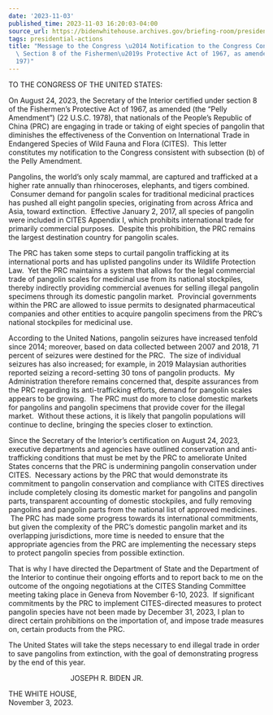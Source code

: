```yaml
---
date: '2023-11-03'
published_time: 2023-11-03 16:20:03-04:00
source_url: https://bidenwhitehouse.archives.gov/briefing-room/presidential-actions/2023/11/03/message-to-the-congress-notification-to-the-congress-consistent-with-section-8-of-the-fishermens-protective-act-of-1967-as-amended-22-u-s-c-197/
tags: presidential-actions
title: "Message to the Congress \u2014 Notification to the Congress Consistent With\
  \ Section 8 of the Fishermen\u2019s Protective Act of 1967, as amended (22 U.S.C.\_\
  197)"
---
```

 
TO THE CONGRESS OF THE UNITED STATES:

On August 24, 2023, the Secretary of the Interior certified under
section 8 of the Fishermen’s Protective Act of 1967, as amended (the
“Pelly Amendment”) (22 U.S.C. 1978), that nationals of the People’s
Republic of China (PRC) are engaging in trade or taking of eight species
of pangolin that diminishes the effectiveness of the Convention on
International Trade in Endangered Species of Wild Fauna and Flora
(CITES).  This letter constitutes my notification to the Congress
consistent with subsection (b) of the Pelly Amendment.

Pangolins, the world’s only scaly mammal, are captured and trafficked at
a higher rate annually than rhinoceroses, elephants, and tigers
combined.  Consumer demand for pangolin scales for traditional medicinal
practices has pushed all eight pangolin species, originating from across
Africa and Asia, toward extinction.  Effective January 2, 2017, all
species of pangolin were included in CITES Appendix I, which prohibits
international trade for primarily commercial purposes.  Despite this
prohibition, the PRC remains the largest destination country for
pangolin scales.

The PRC has taken some steps to curtail pangolin trafficking at its
international ports and has uplisted pangolins under its Wildlife
Protection Law.  Yet the PRC maintains a system that allows for the
legal commercial trade of pangolin scales for medicinal use from its
national stockpiles, thereby indirectly providing commercial avenues for
selling illegal pangolin specimens through its domestic pangolin market.
 Provincial governments within the PRC are allowed to issue permits to
designated pharmaceutical companies and other entities to acquire
pangolin specimens from the PRC’s national stockpiles for medicinal use.

According to the United Nations, pangolin seizures have increased
tenfold since 2014; moreover, based on data collected between 2007 and
2018, 71 percent of seizures were destined for the PRC.  The size of
individual seizures has also increased; for example, in 2019 Malaysian
authorities reported seizing a record-setting 30 tons of pangolin
products.  My Administration therefore remains concerned that, despite
assurances from the PRC regarding its anti-trafficking efforts, demand
for pangolin scales appears to be growing.  The PRC must do more to
close domestic markets for pangolins and pangolin specimens that provide
cover for the illegal market.  Without these actions, it is likely that
pangolin populations will continue to decline, bringing the species
closer to extinction.

Since the Secretary of the Interior’s certification on August 24, 2023,
executive departments and agencies have outlined conservation and
anti-trafficking conditions that must be met by the PRC to ameliorate
United States concerns that the PRC is undermining pangolin conservation
under CITES.  Necessary actions by the PRC that would demonstrate its
commitment to pangolin conservation and compliance with CITES directives
include completely closing its domestic market for pangolins and
pangolin parts, transparent accounting of domestic stockpiles, and fully
removing pangolins and pangolin parts from the national list of approved
medicines.  The PRC has made some progress towards its international
commitments, but given the complexity of the PRC’s domestic pangolin
market and its overlapping jurisdictions, more time is needed to ensure
that the appropriate agencies from the PRC are implementing the
necessary steps to protect pangolin species from possible extinction.

That is why I have directed the Department of State and the Department
of the Interior to continue their ongoing efforts and to report back to
me on the outcome of the ongoing negotiations at the CITES Standing
Committee meeting taking place in Geneva from November 6-10, 2023.  If
significant commitments by the PRC to implement CITES-directed measures
to protect pangolin species have not been made by December 31, 2023, I
plan to direct certain prohibitions on the importation of, and impose
trade measures on, certain products from the PRC.

The United States will take the steps necessary to end illegal trade in
order to save pangolins from extinction, with the goal of demonstrating
progress by the end of this year.

                               JOSEPH R. BIDEN JR.

THE WHITE HOUSE,  
November 3, 2023.
